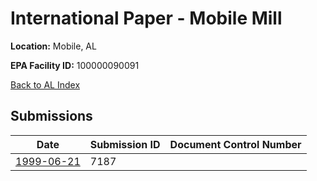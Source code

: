 # International Paper - Mobile Mill

**Location:** Mobile, AL

**EPA Facility ID:** 100000090091

[Back to AL Index](../../index.md)

## Submissions

| Date | Submission ID | Document Control Number |
|------|--------------|-------------------------|
| [1999-06-21](submissions/7187.md) | 7187 |  |

